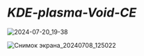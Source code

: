 # *KDE-plasma-Void-CE*

![2024-07-20_19-38](https://github.com/user-attachments/assets/0adee85e-7f3e-475d-b635-27b5f3a426d9)


![Снимок экрана_20240708_125022](https://github.com/sofijacom/KDE-plasma-Void-CE/assets/107557749/a673415c-0856-40d9-85e6-c07322c60aa3)
